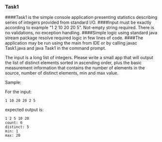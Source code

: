 
### Task1

####Task1 is the simple console application presenting statistics describing series of integers provided from standard I/O.
####Input must be exactly according to example "1 2 10 20 20 5". Not-empty string required. There is no validations, no exception handling.
####Simple logic using standard java stream package resolve required logic in few lines of code.
####The application may be run using the main from IDE or by calling javac Task1.java and java Task1 in the command prompt. 


The input is a long list of integers. Please write a small app that will output the list of distinct elements sorted in ascending order, plus the basic measurement information that contains the number of elements in the source, number of distinct elements, min and max value.

Sample:

For the input:

```
1 10 20 20 2 5
```

expected output is: 

```
1 2 5 10 20
count: 6
distinct: 5
min: 1
max: 20
```
